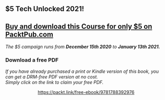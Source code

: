 


## $5 Tech Unlocked 2021!
[Buy and download this Course for only $5 on PacktPub.com](https://www.packtpub.com/product/chef-powerful-infrastructure-automation/9781788392976)
-----
*The $5 campaign         runs from __December 15th 2020__ to __January 13th 2021.__*

### Download a free PDF

 <i>If you have already purchased a print or Kindle version of this book, you can get a DRM-free PDF version at no cost.<br>Simply click on the link to claim your free PDF.</i>
<p align="center"> <a href="https://packt.link/free-ebook/9781788392976">https://packt.link/free-ebook/9781788392976 </a> </p>
